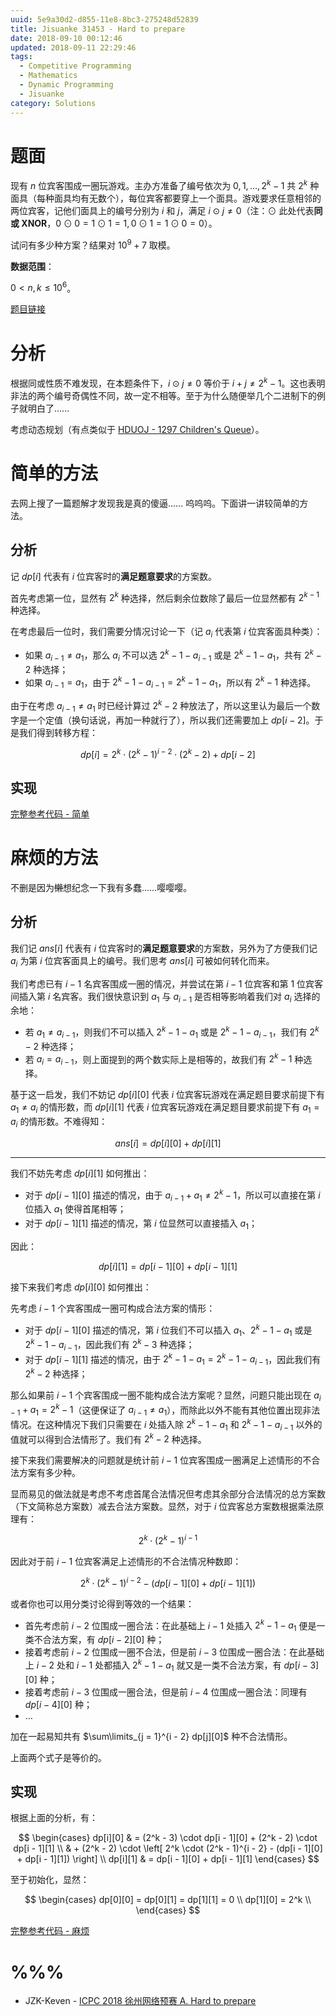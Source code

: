 ```yaml
---
uuid: 5e9a30d2-d855-11e8-8bc3-275248d52839
title: Jisuanke 31453 - Hard to prepare
date: 2018-09-10 00:12:46
updated: 2018-09-11 22:29:46
tags: 
  - Competitive Programming
  - Mathematics
  - Dynamic Programming
  - Jisuanke
category: Solutions
---
```


# 题面

现有 $n$ 位宾客围成一圈玩游戏。主办方准备了编号依次为 $0, 1, \dots, 2^k - 1$ 共 $2^k$ 种面具（每种面具均有无数个），每位宾客都要穿上一个面具。游戏要求任意相邻的两位宾客，记他们面具上的编号分别为 $i$ 和 $j$，满足 $i \odot j \neq 0$（注：$\odot$ 此处代表**同或 XNOR**，$0 \odot 0 = 1 \odot 1 = 1, 0 \odot 1 = 1 \odot 0 = 0$）。

试问有多少种方案？结果对 $10^9 + 7$ 取模。

**数据范围**：

$0 < n, k \le 10^6$。

[题目链接](https://nanti.jisuanke.com/t/31453)

# 分析

根据同或性质不难发现，在本题条件下，$i \odot j \neq 0$ 等价于 $i + j \neq 2^k - 1$。这也表明非法的两个编号奇偶性不同，故一定不相等。至于为什么随便举几个二进制下的例子就明白了……

考虑动态规划（有点类似于 [HDUOJ - 1297 Children's Queue](https://blog.codgician.pw/2018/01/07/one-dimensional-dynamic-programming/#%E5%A4%8D%E6%9D%82%E7%9A%84%E6%8E%92%E5%88%97%E9%97%AE%E9%A2%98)）。

# 简单的方法

去网上搜了一篇题解才发现我是真的傻逼…… 呜呜呜。下面讲一讲较简单的方法。

## 分析

记 $dp[i]$ 代表有 $i$ 位宾客时的**满足题意要求**的方案数。

首先考虑第一位，显然有 $2^k$ 种选择，然后剩余位数除了最后一位显然都有 $2^{k - 1}$ 种选择。

在考虑最后一位时，我们需要分情况讨论一下（记 $a_i$ 代表第 $i$ 位宾客面具种类）：

- 如果 $a_{i - 1} \neq a_1$，那么 $a_i$ 不可以选 $2^k - 1 - a_{i - 1}$ 或是 $2^k - 1 - a_1$，共有 $2^k - 2$ 种选择；
- 如果 $a_{i - 1} = a_1$，由于 $2^k - 1 - a_{i - 1} = 2^k - 1 - a_1$，所以有 $2^k - 1$ 种选择。

由于在考虑 $a_{i - 1} \neq a_1$ 时已经计算过 $2^k - 2$ 种放法了，所以这里认为最后一个数字是一个定值（换句话说，再加一种就行了），所以我们还需要加上 $dp[i - 2]$。于是我们得到转移方程：

$$
dp[i] = 2^k \cdot (2^k - 1)^{i - 2} \cdot (2^k - 2) + dp[i - 2]
$$

## 实现

[完整参考代码 - 简单](https://github.com/codgician/ICPC/blob/master/Jisuanke/31453/dp_alt.cpp)

# 麻烦的方法

不删是因为~~懒~~想纪念一下我有多蠢……嘤嘤嘤。

## 分析

我们记 $ans[i]$ 代表有 $i$ 位宾客时的**满足题意要求**的方案数，另外为了方便我们记 $a_i$ 为第 $i$ 位宾客面具上的编号。我们思考 $ans[i]$ 可被如何转化而来。

我们考虑已有 $i - 1$ 名宾客围成一圈的情况，并尝试在第 $i - 1$ 位宾客和第 $1$ 位宾客间插入第 $i$ 名宾客。我们很快意识到 $a_1$ 与 $a_{i - 1}$ 是否相等影响着我们对 $a_i$ 选择的余地：

- 若 $a_1 \neq a_{i - 1}$，则我们不可以插入 $2^k - 1 - a_1$ 或是 $2^k - 1 - a_{i - 1}$，我们有 $2^k - 2$ 种选择；
- 若 $a_i = a_{i - 1}$，则上面提到的两个数实际上是相等的，故我们有 $2^k - 1$ 种选择。

基于这一启发，我们不妨记 $dp[i][0]$ 代表 $i$ 位宾客玩游戏在满足题目要求前提下有 $a_1 \neq a_i$ 的情形数，而 $dp[i][1]$ 代表 $i$ 位宾客玩游戏在满足题目要求前提下有 $a_1 = a_i$ 的情形数。不难得知：

$$
ans[i] = dp[i][0] + dp[i][1]
$$

---

我们不妨先考虑 $dp[i][1]$ 如何推出：

- 对于 $dp[i - 1][0]$ 描述的情况，由于 $a_{i - 1} + a_1 \neq 2^k - 1$，所以可以直接在第 $i$ 位插入 $a_1$ 使得首尾相等；
- 对于 $dp[i - 1][1]$ 描述的情况，第 $i$ 位显然可以直接插入 $a_1$；

因此：

$$
dp[i][1] = dp[i - 1][0] + dp[i - 1][1]
$$

接下来我们考虑 $dp[i][0]$ 如何推出：

先考虑 $i - 1$ 个宾客围成一圈可构成合法方案的情形：

- 对于 $dp[i - 1][0]$ 描述的情况，第 $i$ 位我们不可以插入 $a_1$、$2^k - 1 - a_1$ 或是 $2^k - 1 - a_{i - 1}$，因此我们有 $2^k - 3$ 种选择；
- 对于 $dp[i - 1][1]$ 描述的情况，由于 $2^k - 1 - a_1 = 2^k - 1 - a_{i - 1}$，因此我们有 $2^k - 2$ 种选择；

那么如果前 $i - 1$ 个宾客围成一圈不能构成合法方案呢？显然，问题只能出现在 $a_{i - 1} + a_1 = 2^k - 1$（这便保证了 $a_{i - 1} \neq a_1$），而除此以外不能有其他位置出现非法情况。在这种情况下我们只需要在 $i$ 处插入除 $2^k - 1 - a_1$ 和 $2^k - 1 - a_{i - 1}$ 以外的值就可以得到合法情形了。我们有 $2^k - 2$ 种选择。

接下来我们需要解决的问题就是统计前 $i - 1$ 位宾客围成一圈满足上述情形的不合法方案有多少种。

显而易见的做法就是考虑不考虑首尾合法情况但考虑其余部分合法情况的总方案数（下文简称总方案数）减去合法方案数。显然，对于 $i$ 位宾客总方案数根据乘法原理有：

$$
2^k \cdot (2^k - 1)^{i - 1}
$$

因此对于前 $i - 1$ 位宾客满足上述情形的不合法情况种数即：

$$
2^k \cdot (2^k - 1)^{i - 2} - (dp[i - 1][0] + dp[i - 1][1])
$$

或者你也可以用分类讨论得到等效的一个结果：

- 首先考虑前 $i - 2$ 位围成一圈合法：在此基础上 $i - 1$ 处插入 $2^k - 1 - a_1$ 便是一类不合法方案，有 $dp[i - 2][0]$ 种；
- 接着考虑前 $i - 2$ 位围成一圈不合法，但是前 $i - 3$ 位围成一圈合法：在此基础上 $i - 2$ 处和 $i - 1$ 处都插入 $2^k - 1 - a_1$ 就又是一类不合法方案，有 $dp[i - 3][0]$ 种；
- 接着考虑前 $i - 3$ 位围成一圈合法，但是前 $i - 4$ 位围成一圈合法：同理有 $dp[i - 4][0]$ 种；
- $\dots$

加在一起易知共有 $\sum\limits_{j = 1}^{i - 2} dp[j][0]$ 种不合法情形。

上面两个式子是等价的。

## 实现

根据上面的分析，有：

$$
\begin{cases}
dp[i][0] & = (2^k - 3) \cdot dp[i - 1][0] + (2^k - 2) \cdot dp[i - 1][1] \\
& + (2^k - 2) \cdot \left[ 2^k \cdot (2^k - 1)^{i - 2} - (dp[i - 1][0] + dp[i - 1][1]) \right] \\
dp[i][1] & = dp[i - 1][0] + dp[i - 1][1]
\end{cases}
$$

至于初始化，显然：

$$
\begin{cases}
dp[0][0] = dp[0][1] = dp[1][1] = 0 \\
dp[1][0] = 2^k \\
\end{cases}
$$

[完整参考代码 - 麻烦](https://github.com/codgician/ICPC/blob/master/Jisuanke/31453/dp.cpp)

# %%%

- JZK-Keven - [ICPC 2018 徐州网络预赛 A. Hard to prepare](https://blog.csdn.net/qq_41608020/article/details/82625069)